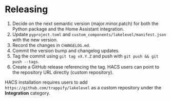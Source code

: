 # Releasing

1. Decide on the next semantic version (major.minor.patch) for both the Python package and the Home Assistant integration.
2. Update `pyproject.toml` and `custom_components/lakelevel/manifest.json` with the new version.
3. Record the changes in `CHANGELOG.md`.
4. Commit the version bump and changelog updates.
5. Tag the commit using `git tag vX.Y.Z` and push with `git push && git push --tags`.
6. Create a GitHub release referencing the tag. HACS users can point to the repository URL directly (custom repository).

HACS installation requires users to add `https://github.com/trappify/lakelevel` as a custom repository under the **Integration** category.
